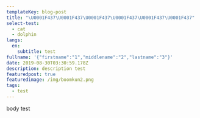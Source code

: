 ```yaml
---
templateKey: blog-post
title: "\U0001F437\U0001F437\U0001F437\U0001F437\U0001F437\U0001F437"
select-test:
  - cat
  - dolphin
langs:
  en:
    subtitle: test
fullname: '{"firstname":"1","middlename":"2","lastname":"3"}'
date: 2019-08-30T03:30:59.178Z
description: description test
featuredpost: true
featuredimage: /img/boomkun2.png
tags:
  - test
---
```

body test
